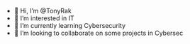 - 👋 Hi, I’m @TonyRak
- 👀 I’m interested in IT
- 🌱 I’m currently learning Cybersecurity
- 💞️ I’m looking to collaborate on some projects in Cybersec


<!---
TonyRak/TonyRak is a ✨ special ✨ repository because its `README.md` (this file) appears on your GitHub profile.
You can click the Preview link to take a look at your changes.
--->

